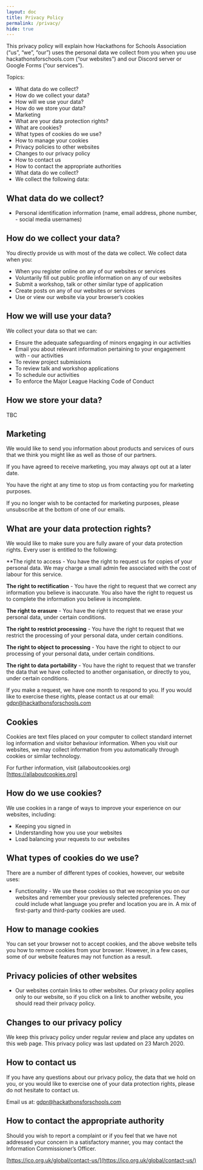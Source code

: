 ```yaml
---
layout: doc
title: Privacy Policy
permalink: /privacy/
hide: true
---
```


This privacy policy will explain how Hackathons for Schools Association (“us”, “we”, “our”) uses the personal data we collect from you when you use hackathonsforschools.com (“our websites”) and our Discord server or Google Forms (“our services”).

Topics:

- What data do we collect?
- How do we collect your data?
- How will we use your data?
- How do we store your data?
- Marketing
- What are your data protection rights?
- What are cookies?
- What types of cookies do we use?
- How to manage your cookies
- Privacy policies to other websites
- Changes to our privacy policy
- How to contact us
- How to contact the appropriate authorities
- What data do we collect?
- We collect the following data:

## What data do we collect?

- Personal identification information (name, email address, phone number, - social media usernames)

## How do we collect your data?

You directly provide us with most of the data we collect. We collect data when you:

- When you register online on any of our websites or services
- Voluntarily fill out public profile information on any of our websites
- Submit a workshop, talk or other similar type of application
- Create posts on any of our websites or services
- Use or view our website via your browser’s cookies

## How we will use your data?

We collect your data so that we can:

- Ensure the adequate safeguarding of minors engaging in our activities
- Email you about relevant information pertaining to your engagement with - our activities
- To review project submissions
- To review talk and workshop applications
- To schedule our activities
- To enforce the Major League Hacking Code of Conduct

## How we store your data?

TBC

## Marketing

We would like to send you information about products and services of ours that we think you might like as well as those of our partners.

If you have agreed to receive marketing, you may always opt out at a later date.

You have the right at any time to stop us from contacting you for marketing purposes.

If you no longer wish to be contacted for marketing purposes, please unsubscribe at the bottom of one of our emails.

## What are your data protection rights?

We would like to make sure you are fully aware of your data protection rights. Every user is entitled to the following:

**The right to access - You have the right to request us for copies of your personal data. We may charge a small admin fee associated with the cost of labour for this service.

**The right to rectification** - You have the right to request that we correct any information you believe is inaccurate. You also have the right to request us to complete the information you believe is incomplete.

**The right to erasure** - You have the right to request that we erase your personal data, under certain conditions.

**The right to restrict processing** - You have the right to request that we restrict the processing of your personal data, under certain conditions.

**The right to object to processing** - You have the right to object to our processing of your personal data, under certain conditions.

**The right to data portability** - You have the right to request that we transfer the data that we have collected to another organisation, or directly to you, under certain conditions.

If you make a request, we have one month to respond to you. If you would like to exercise these rights, please contact us at our email: [gdpr@hackathonsforschools.com](mailto:gdpr@hackathonsforschools.com)


## Cookies
Cookies are text files placed on your computer to collect standard internet log information and visitor behaviour information. When you visit our websites, we may collect information from you automatically through cookies or similar technology.

For further information, visit (allaboutcookies.org)[https://allaboutcookies.org]

## How do we use cookies?
We use cookies in a range of ways to improve your experience on our websites, including:

- Keeping you signed in
- Understanding how you use your websites
- Load balancing your requests to our websites


## What types of cookies do we use?

There are a number of different types of cookies, however, our website uses:

- Functionality - We use these cookies so that we recognise you on our websites and remember your previously selected preferences. They could include what language you prefer and location you are in. A mix of first-party and third-party cookies are used.


## How to manage cookies

You can set your browser not to accept cookies, and the above website tells you how to remove cookies from your browser. However, in a few cases, some of our website features may not function as a result.

## Privacy policies of other websites

- Our websites contain links to other websites. Our privacy policy applies only to our website, so if you click on a link to another website, you should read their privacy policy.

## Changes to our privacy policy

We keep this privacy policy under regular review and place any updates on this web page. This privacy policy was last updated on 23 March 2020.

## How to contact us

If you have any questions about our privacy policy, the data that we hold on you, or you would like to exercise one of your data protection rights, please do not hesitate to contact us.

Email us at: [gdpr@hackathonsforschools.com](mailto:gdpr@hackathonsforschools.com)


## How to contact the appropriate authority

Should you wish to report a complaint or if you feel that we have not addressed your concern in a satisfactory manner, you may contact the Information Commissioner’s Officer.

[https://ico.org.uk/global/contact-us/](https://ico.org.uk/global/contact-us/)
